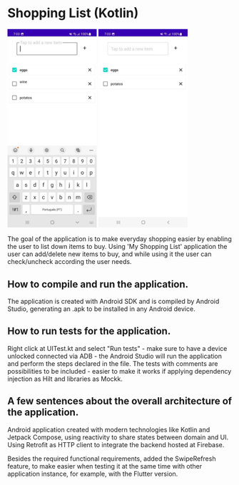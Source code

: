 # Shopping List (Kotlin)

<p float="left">
  <img src="assets/1.jpg" alt="drawing" width="200"/> 
  <img src="assets/2.jpg" alt="drawing" width="200"/>
</p>

The goal of the application is to make everyday shopping easier by enabling the user to list down items to buy.
Using 'My Shopping List' application the user can add/delete new items to buy, and while using it the user can check/uncheck according the user needs.

## How to compile and run the application.
The application is created with Android SDK and is compiled by Android Studio, generating an .apk to be installed in any Android device.

## How to run tests for the application.
Right click at UITest.kt and select "Run tests" - make sure to have a device unlocked connected via ADB - the Android Studio will run the application and perform the
steps declared in the file. The tests with comments are possibilities to be included - easier to make it works if applying dependency injection as Hilt and libraries as Mockk.

## A few sentences about the overall architecture of the application.
Android application created with modern technologies like Kotlin and Jetpack Compose, using reactivity to share states between domain and UI.
Using Retrofit as HTTP client to integrate the backend hosted at Firebase.

Besides the required functional requirements, added the SwipeRefresh feature, to make easier when testing it at the same time with other
application instance, for example, with the Flutter version.
